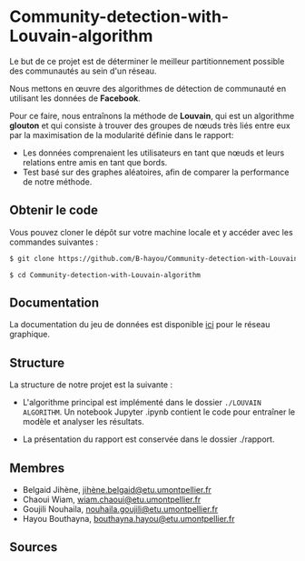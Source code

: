 # Community-detection-with-Louvain-algorithm

Le but de ce projet est de déterminer le meilleur partitionnement possible des communautés au sein d'un réseau.

Nous mettons en œuvre des algorithmes de détection de communauté en utilisant les données de **Facebook**. 

Pour ce faire, nous entraînons la méthode de **Louvain**, qui est un algorithme **glouton** et qui consiste à trouver des groupes de nœuds très liés entre eux par la maximisation de la modularité définie dans le rapport:

* Les données comprenaient les utilisateurs en tant que nœuds et leurs relations entre amis en tant que bords.
* Test basé sur des graphes aléatoires, afin de comparer la performance de notre méthode. 


## Obtenir le code 

Vous pouvez cloner le dépôt sur votre machine locale et y accéder avec les commandes suivantes : 

```sh 
$ git clone https://github.com/B-hayou/Community-detection-with-Louvain-algorithm.git
```
```
$ cd Community-detection-with-Louvain-algorithm
```
## Documentation
 
La documentation du jeu de données est disponible [ici](https://snap.stanford.edu/data/ego-Facebook.html?fbclid=IwAR1HI3gBO5eqh7FfR3ZMBTADCMYftpHGoI7MN1kfZFDYwhEBNqvMqOei88c) pour le réseau graphique. 

## Structure 
La structure de notre projet est la suivante : 

* L'algorithme principal est implémenté dans le dossier `./LOUVAIN ALGORITHM`. Un notebook Jupyter .ipynb contient le code pour entraîner le modèle et analyser les résultats. 

* La présentation du rapport est conservée dans le dossier ./rapport. 

## Membres

- Belgaid Jihène, jihène.belgaid@etu.umontpellier.fr
- Chaoui Wiam, wiam.chaoui@etu.umontpellier.fr
- Goujili Nouhaila, nouhaila.goujili@etu.umontpellier.fr
- Hayou Bouthayna, bouthayna.hayou@etu.umontpellier.fr

## Sources



